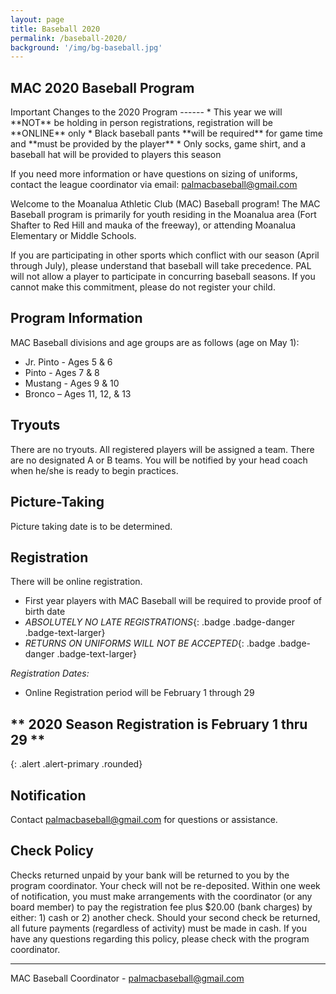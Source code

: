 ```yaml
---
layout: page
title: Baseball 2020
permalink: /baseball-2020/
background: '/img/bg-baseball.jpg'
---
```


MAC 2020 Baseball Program
----------------------------------

<div class="alert alert-primary .rounded" markdown="1">
Important Changes to the 2020 Program
------
* This year we will **NOT** be holding in person registrations, registration will be **ONLINE** only
* Black baseball pants **will be required** for game time and **must be provided by the player**
* Only socks, game shirt, and a baseball hat will be provided to players this season

If you need more information or have questions on sizing of uniforms, contact
the league coordinator via email: [palmacbaseball@gmail.com](mailto:palmacbaseball@gmail.com) 
</div>

Welcome to the Moanalua Athletic Club (MAC) Baseball program! The MAC Baseball
program is primarily for youth residing in the Moanalua area (Fort Shafter to Red
Hill and mauka of the freeway), or attending Moanalua Elementary or Middle Schools.

If you are participating in other sports which conflict with our season (April
through July), please understand that baseball will take precedence. PAL will
not allow a player to participate in concurring baseball seasons. If you cannot
make this commitment, please do not register your child.

Program Information
-------------------
MAC Baseball divisions and age groups are as follows (age on May 1):  

* Jr. Pinto - Ages 5 & 6
* Pinto - Ages 7 & 8
* Mustang - Ages 9 & 10
* Bronco – Ages 11, 12, & 13

Tryouts
-------
There are no tryouts. All registered players will be assigned a team. There are
no designated A or B teams. You will be notified by your head coach when he/she
is ready to begin practices.

Picture-Taking
--------------
Picture taking date is to be determined.

Registration
------------
There will be online registration.
* First year players with MAC Baseball will be required to provide proof of birth
date
* *ABSOLUTELY NO LATE REGISTRATIONS*{: .badge .badge-danger .badge-text-larger}
* *RETURNS ON UNIFORMS WILL NOT BE ACCEPTED*{: .badge .badge-danger .badge-text-larger}

*Registration Dates:*
* Online Registration period will be February 1 through 29

## ** 2020 Season Registration is February 1 thru 29 **
{: .alert .alert-primary .rounded}

Notification
------------

Contact [palmacbaseball@gmail.com](mailto:palmacbaseball@gmail.com)  for questions
or assistance.

Check Policy
------------
Checks returned unpaid by your bank will be returned to you by the program
coordinator.  Your check will not be re-deposited. Within one week of notification,
you must make arrangements with the coordinator (or any board member) to pay the
registration fee plus $20.00 (bank charges) by either: 1) cash or 2) another check.
  Should your second check be returned, all future payments (regardless of activity)
  must be made in cash. If you have any questions regarding this policy, please
  check with the program coordinator.

---

MAC Baseball Coordinator - [palmacbaseball@gmail.com](mailto:palmacbaseball@gmail.com) 

